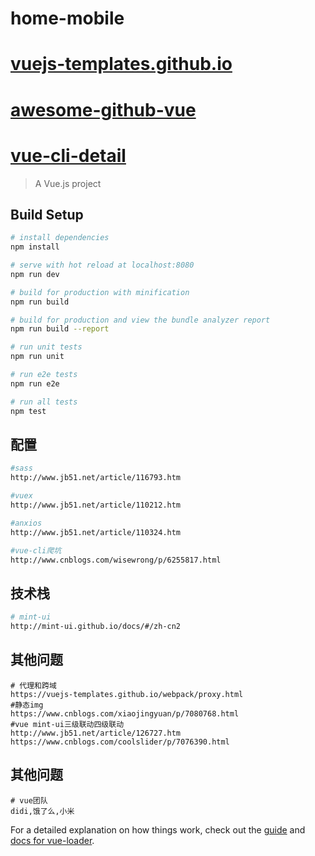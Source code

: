 # home-mobile

# [vuejs-templates.github.io](https://vuejs-templates.github.io/webpack/)
# [awesome-github-vue](https://github.com/opendigg/awesome-github-vue)
# [vue-cli-detail](https://github.com/yuanzihtml/auto-config-test/tree/master/vue-cli-detail)

> A Vue.js project

## Build Setup

``` bash
# install dependencies
npm install

# serve with hot reload at localhost:8080
npm run dev

# build for production with minification
npm run build

# build for production and view the bundle analyzer report
npm run build --report

# run unit tests
npm run unit

# run e2e tests
npm run e2e

# run all tests
npm test
```

## 配置
``` bash
#sass
http://www.jb51.net/article/116793.htm

#vuex
http://www.jb51.net/article/110212.htm

#anxios
http://www.jb51.net/article/110324.htm

#vue-cli爬坑
http://www.cnblogs.com/wisewrong/p/6255817.html
```

## 技术栈
``` bash
# mint-ui
http://mint-ui.github.io/docs/#/zh-cn2
```

## 其他问题
```
# 代理和跨域
https://vuejs-templates.github.io/webpack/proxy.html
#静态img
https://www.cnblogs.com/xiaojingyuan/p/7080768.html
#vue mint-ui三级联动四级联动
http://www.jb51.net/article/126727.htm
https://www.cnblogs.com/coolslider/p/7076390.html
```

## 其他问题
```
# vue团队
didi,饿了么,小米
```


For a detailed explanation on how things work, check out the [guide](http://vuejs-templates.github.io/webpack/) and [docs for vue-loader](http://vuejs.github.io/vue-loader).

